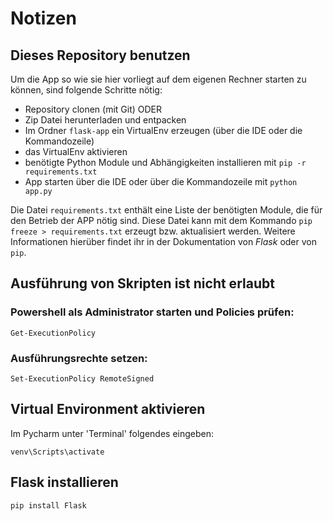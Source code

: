 
# Notizen

## Dieses Repository benutzen

Um die App so wie sie hier vorliegt auf dem eigenen Rechner starten zu können, sind folgende Schritte nötig:

- Repository clonen (mit Git) ODER
- Zip Datei herunterladen und entpacken
- Im Ordner `flask-app` ein VirtualEnv erzeugen (über die IDE oder die Kommandozeile)
- das VirtualEnv aktivieren
- benötigte Python Module und Abhängigkeiten installieren mit `pip -r requirements.txt`
- App starten über die IDE oder über die Kommandozeile mit `python app.py`

Die Datei `requirements.txt` enthält eine Liste der benötigten Module, die für den
Betrieb der APP nötig sind. Diese Datei kann mit dem Kommando `pip freeze > requirements.txt` erzeugt bzw. aktualisiert werden. Weitere Informationen hierüber findet ihr in der Dokumentation von *Flask* oder von `pip`.

## Ausführung von Skripten ist nicht erlaubt

### Powershell als Administrator starten und Policies prüfen:

  `Get-ExecutionPolicy`

### Ausführungsrechte setzen:

  `Set-ExecutionPolicy RemoteSigned`

## Virtual Environment aktivieren

Im Pycharm unter 'Terminal' folgendes eingeben:

  `venv\Scripts\activate`

## Flask installieren

  `pip install Flask`
